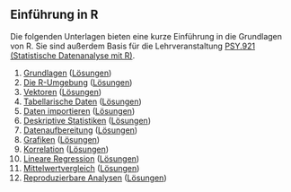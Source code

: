## Einführung in R

Die folgenden Unterlagen bieten eine kurze Einführung in die Grundlagen von R. Sie sind außerdem Basis für die Lehrveranstaltung [PSY.921 (Statistische Datenanalyse mit R)](https://online.uni-graz.at/kfu_online/pl/ui/$ctx/wbLv.wbShowLVDetail?pStpSpNr=826830&pSpracheNr=1).

 1. [Grundlagen](https://r-23w-01.netlify.app) ([Lösungen](https://r-23w-01-solutions.netlify.app))
 2. [Die R-Umgebung](https://r-23w-02.netlify.app) ([Lösungen](https://r-23w-02-solutions.netlify.app))
 3. [Vektoren](https://r-23w-03.netlify.app) ([Lösungen](https://quartopub.com/sites/cbrnr/r-23w-03-solutions))
 4. [Tabellarische Daten](https://r-23w-04.netlify.app) ([Lösungen](https://r-23w-04-solutions.netlify.app))
 5. [Daten importieren](https://r-23w-05.netlify.app) ([Lösungen](https://r-23w-05-solutions.netlify.app))
 6. [Deskriptive Statistiken](https://r-23w-06.netlify.app) ([Lösungen](https://r-23w-06-solutions.netlify.app))
 7. [Datenaufbereitung](https://r-23w-07.netlify.app/) ([Lösungen](https://r-23w-07-solutions.netlify.app/))
 8. [Grafiken](https://r-23w-08.netlify.app) ([Lösungen](https://r-23w-08-solutions.netlify.app))
 9. [Korrelation](https://r-23w-09.netlify.app/) ([Lösungen](https://r-23w-09-solutions.netlify.app/))
10. [Lineare Regression](https://r-23w-10.netlify.app) ([Lösungen](https://r-23w-10-solutions.netlify.app))
11. [Mittelwertvergleich](https://r-23w-11.netlify.app) ([Lösungen](https://r-23w-11-solutions.netlify.app))
12. [Reproduzierbare Analysen](https://quartopub.com/sites/cbrnr/r-23w-12) ([Lösungen](https://quartopub.com/sites/cbrnr/r-23w-12-solutions))
